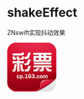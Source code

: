 # shakeEffect
ZNswift实现抖动效果

![image](https://github.com/zhao95/shakeEffect/blob/master/ZNshakeEffect/ZNshakeEffect/Assets.xcassets/icon.imageset/icon%402x.png)
